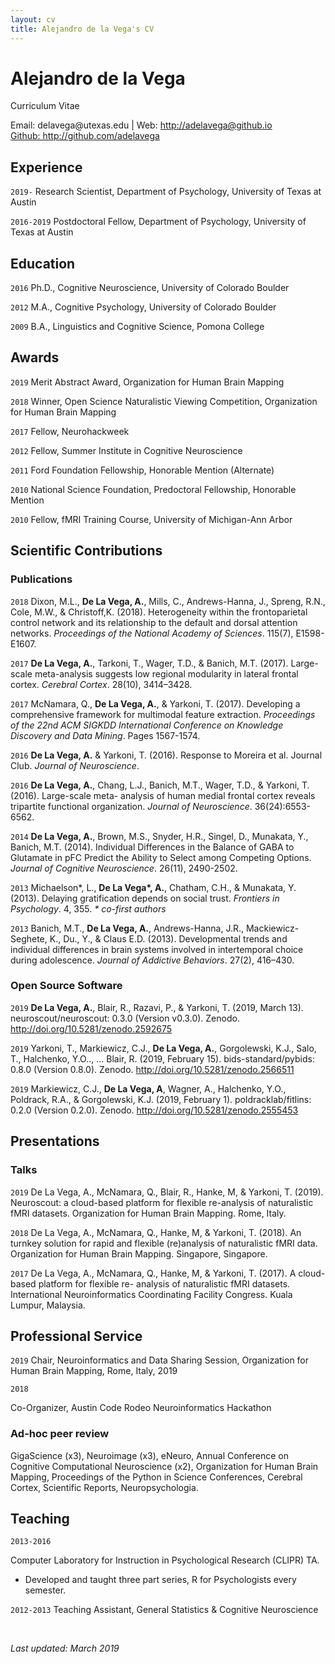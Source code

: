 ```yaml
---
layout: cv
title: Alejandro de la Vega's CV
---
```

# Alejandro de la Vega
Curriculum Vitae

<div id="webaddress">
Email: delavega@utexas.edu
| Web: <a href="http://adelavega@github.io">http://adelavega@github.io</a>
<br><a href="https://github.com/adelavega">Github: http://github.com/adelavega</a>
</div>

## Experience
`2019-`
Research Scientist, Department of Psychology, University of Texas at Austin

`2016-2019`
Postdoctoral Fellow, Department of Psychology, University of Texas at Austin


## Education

`2016`
Ph.D., Cognitive Neuroscience, University of Colorado Boulder

`2012`
M.A., Cognitive Psychology, University of Colorado Boulder

`2009`
B.A., Linguistics and Cognitive Science, Pomona College



## Awards

`2019`
Merit Abstract Award, Organization for Human Brain Mapping

`2018`
Winner, Open Science Naturalistic Viewing Competition, Organization for Human Brain Mapping

`2017`
Fellow, Neurohackweek

`2012`
Fellow, Summer Institute in Cognitive Neuroscience

`2011`
Ford Foundation Fellowship, Honorable Mention (Alternate)

`2010`
National Science Foundation, Predoctoral Fellowship, Honorable Mention

`2010`
Fellow, fMRI Training Course, University of Michigan-Ann Arbor


## Scientific Contributions

<!-- A list is also available [online](https://scholar.google.com/citations?user=DO_FaXIAAAAJ&hl=en) -->

### Publications


`2018`
Dixon, M.L., __De La Vega, A.__, Mills, C., Andrews-Hanna, J., Spreng, R.N., Cole, M.W., & Christoff,K.
(2018). Heterogeneity within the frontoparietal control network and its relationship to the default and
dorsal attention networks. *Proceedings of the National Academy of Sciences*. 115(7), E1598-E1607.

`2017`
__De La Vega, A.__, Tarkoni, T., Wager, T.D., & Banich, M.T. (2017). Large-scale meta-analysis suggests
low regional modularity in lateral frontal cortex. *Cerebral Cortex*. 28(10), 3414–3428.

`2017`
McNamara, Q., __De La Vega, A.__, & Yarkoni, T. (2017). Developing a comprehensive framework for
multimodal feature extraction. *Proceedings of the 22nd ACM SIGKDD International Conference on
Knowledge Discovery and Data Mining*. Pages 1567-1574.

`2016`
__De La Vega, A.__ & Yarkoni, T. (2016). Response to Moreira et al. Journal Club. *Journal of Neuroscience*.


`2016`
__De La Vega, A.__, Chang, L.J., Banich, M.T., Wager, T.D., & Yarkoni, T. (2016). Large-scale meta-
analysis of human medial frontal cortex reveals tripartite functional organization. *Journal of
Neuroscience*. 36(24):6553-6562.

`2014`
__De La Vega, A.__, Brown, M.S., Snyder, H.R., Singel, D., Munakata, Y., Banich, M.T. (2014). Individual
Differences in the Balance of GABA to Glutamate in pFC Predict the Ability to Select among
Competing Options. *Journal of Cognitive Neuroscience*. 26(11), 2490-2502.

`2013`
Michaelson\*, L., __De La Vega\*, A.__, Chatham, C.H., & Munakata, Y. (2013). Delaying gratification
depends on social trust. *Frontiers in Psychology*. 4, 355.
*\* co-first authors*

`2013`
Banich, M.T., __De La Vega, A.__, Andrews-Hanna, J.R., Mackiewicz-Seghete, K., Du., Y., & Claus E.D.
(2013). Developmental trends and individual differences in brain systems involved in intertemporal
choice during adolescence. *Journal of Addictive Behaviors*. 27(2), 416–430.


### Open Source Software
`2019`
__De La Vega, A.__, Blair, R., Razavi, P., & Yarkoni, T. (2019, March 13). neuroscout/neuroscout: 0.3.0 (Version v0.3.0). Zenodo. http://doi.org/10.5281/zenodo.2592675

`2019`
Yarkoni, T., Markiewicz, C.J., __De La Vega, A.__, Gorgolewski, K.J., Salo, T., Halchenko, Y.O.., … Blair, R. (2019, February 15). bids-standard/pybids: 0.8.0 (Version 0.8.0). Zenodo. http://doi.org/10.5281/zenodo.2566511

`2019`
Markiewicz, C.J., __De La Vega, A__, Wagner, A., Halchenko, Y.O., Poldrack, R.A., & Gorgolewski, K.J. (2019, February 1). poldracklab/fitlins: 0.2.0 (Version 0.2.0). Zenodo. http://doi.org/10.5281/zenodo.2555453

## Presentations
### Talks
`2019`
De La Vega, A., McNamara, Q., Blair, R., Hanke, M, & Yarkoni, T. (2019). Neuroscout: a cloud-based platform for flexible re-analysis of naturalistic fMRI datasets. Organization for Human Brain Mapping. Rome, Italy.

`2018`
De La Vega, A., McNamara, Q., Hanke, M, & Yarkoni, T. (2018). An turnkey solution for rapid and flexible (re)analysis of naturalistic fMRI data. Organization for Human Brain Mapping. Singapore, Singapore.

`2017`
De La Vega, A., McNamara, Q., Hanke, M, & Yarkoni, T. (2017). A cloud-based platform for flexible re- analysis of naturalistic fMRI datasets. International Neuroinformatics Coordinating Facility Congress. Kuala Lumpur, Malaysia.

## Professional Service
`2019`
Chair, Neuroinformatics and Data Sharing Session, Organization for Human Brain Mapping, Rome, Italy, 2019

`2018`

Co-Organizer, Austin Code Rodeo Neuroinformatics Hackathon

### Ad-hoc peer review
GigaScience (x3), Neuroimage (x3), eNeuro, Annual Conference on Cognitive Computational Neuroscience (x2), Organization for Human Brain Mapping, Proceedings of the Python in Science Conferences, Cerebral Cortex, Scientific Reports, Neuropsychologia.


## Teaching
`2013-2016`

Computer Laboratory for Instruction in Psychological Research (CLIPR) TA.

 - Developed and taught three part series, R for Psychologists every semester.

`2012-2013`
Teaching Assistant, General Statistics & Cognitive Neuroscience

<br>

*Last updated: March 2019*
